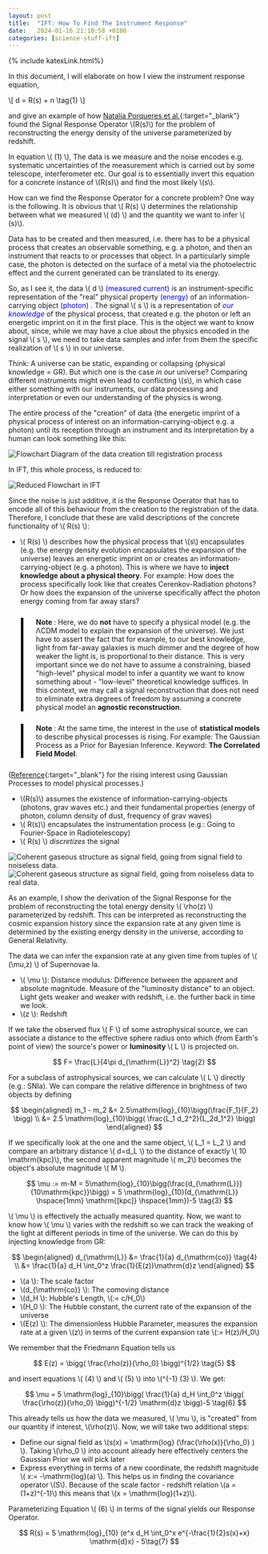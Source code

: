 ```yaml
---
layout: post
title:  "IFT: How To Find The Instrument Response"
date:   2024-01-16 21:10:58 +0100
categories: [science-stuff-ift]
---
```

{% include katexLink.html%}

In this document, I will elaborate on how I view the instrument response equation, 

\\[
d = R(s) + n \tag{1}
\\]

and give an example of how [Natalia Porqueres et al.](https://arxiv.org/abs/1608.04007){:target="_blank"} found the Signal 
Response Operator \\(R(s)\\) 
for the problem of reconstructing the energy density of the universe parameterized by redshift.

In equation \\( (1) \\), The data is we measure and the noise encodes e.g. systematic uncertainties of the measurement which is carried out by some telescope, interferometer etc.
Our goal is to essentially invert this equation for a concrete instance of \\(R(s)\\) and find the most likely \\(s\\).

How can we find the Response Operator for a concrete problem? One way is the following. It is obvious that \\( R(s) \\) determines the
relationship between what we measured \\( (d) \\) and the quantity we want to infer \\( (s)\\).

Data has to be created and then measured, i.e. there has to be a physical process
that creates an observable something, e.g. a photon, and then an instrument that reacts to or processes that object. In a particularly simple case,
the photon is detected on the surface of a metal via the photoelectric effect and the current generated can be translated to its energy.

So, as I see it, the data \\( d \\) <span style="color:blue">(measured current)</span> is an instrument-specific representation of the "real" physical property
<span style="color:blue">(energy)</span> of an information-carrying object <span style="color:blue"> (photon) </span>. The signal
\\( s \\) is a representation of <span style="color:blue"> _our knowledge_ </span> of the physical process, that created e.g. the photon or left
an energetic imprint on it in the first place.
This is the object we want to know about, since, while we may have a clue about the physics encoded in the signal \\( s \\), we need to take data samples
and infer from them the specific realization of \\( s \\) in our universe.

Think: A universe can be static, expanding or collapsing (physical knowledge = GR). But which one is the case _in our_ universe?
Comparing different instruments might even lead to conflicting \\(s\\), in which
case either something with our instruments, our data processing and interpretation or even our understanding of the physics is wrong.

The entire process of the "creation" of data (the energetic imprint of a physical process of interest on an information-carrying-object e.g. a photon)
until its reception through an instrument and its interpretation by a human can look something like this: 

![Flowchart Diagram of the data creation till registration process](../../../../media/ift-posts/Detailed-Measurement-Process.png)


In IFT, this whole process, is reduced to: 

![Reduced Flowchart in IFT ](../../../../media/ift-posts/Reduced-Response-Operator-Flowchart.png)

Since the noise is just additive, it is the Response Operator that has to encode all of this behaviour from the 
creation to the registration of the data. Therefore, I conclude that these are valid descriptions of the concrete functionality of \\( R(s) \\): 

- \\( R(s) \\) describes how the physical process that \\(s\\) encapsulates (e.g. the energy density evolution encapsulates the expansion of the universe) leaves an energetic imprint on or creates an information-carrying-object (e.g. a photon). This is where we have to **inject knowledge about a physical theory**. For example: How does the process specifically look like that creates Cerenkov-Radiation photons? Or how does the expansion of the universe specifically affect the photon energy coming from far away stars?  


<div style="border-left: 5px solid black; padding-left: 25px; margin-top:25px; margin-left:25px">

<b>Note </b>: 
Here, we do <b>not</b> have to specify a physical model (e.g. the ΛCDM model to explain the expansion of the universe). We just have to assert the fact
that for example, to our best knowledge, light from far-away galaxies is much dimmer and the degree of how weaker the light is, is proportional to their distance.
This is very important since we do not have to assume a constraining, biased "high-level" physical model to infer a quantity we want to know something about - "low-level"
theoretical knowledge suffices. In this context, we may call a signal reconstruction that does not need to eliminate extra degrees of freedom by assuming a 
concrete physical model an <b>agnostic reconstruction</b>. 

</div>

<div style="border-left: 5px solid black; padding-left: 25px;margin-top:25px; margin-left:25px; margin-bottom:25px">

<b>Note </b>:
At the same time, the interest in the use of <b>statistical models</b> to describe physical processes is rising. For example: The Gaussian Process as a Prior
for Bayesian Inference. Keyword: <b>The Correlated Field Model</b>. 


</div>

([Reference](https://arxiv.org/abs/2004.01393){:target="_blank"} for the rising interest using Gaussian Processes to model physical processes.)

- \\(R(s)\\) assumes the existence of information-carrying-objects (photons, grav waves etc.) and their fundamental properties (energy of photon, column density of dust, frequency of grav waves) 
- \\( R(s)\\) encapsulates the instrumentation process (e.g.: Going to Fourier-Space in Radiotelescopy)
- \\( R(s) \\) _discretizes_ the signal

![Coherent gaseous structure as signal field, going from signal field to noiseless data.](../../../../media/ift-posts/From-field-to-noiseless-data.png)
![Coherent gaseous structure as signal field, going from noiseless data to real data.](../../../../media/ift-posts/From-noiseless-data-to-real-data.png)

As an example, I show the derivation of the Signal Response for the problem of reconstructing the total energy density \\( \rho(z) \\) parameterized by redshift.
This can be interpreted as reconstructing the cosmic expansion history since the expansion rate at any given time is determined by the existing 
energy density in the universe, according to General Relativity.

The data we can infer the expansion rate at any given time from tuples of \\( (\mu,z) \\) of Supernovae Ia.

- \\( \mu \\): Distance modulus: Difference between the apparent and absolute magnitude. Measure of the "luminosity distance" to an object. Light gets weaker and weaker with redshift, i.e. the further back in time we look.
- \\(z \\): Redshift

If we take the observed flux \\( F \\) of some astrophysical source, we can associate a distance to the effective sphere radius onto which
(from Earth's point of view) the source's power or **luminosity** \\( L \\) is projected on.

$$
F= \frac{L}{4\pi d_{\mathrm{L}}^2}    \tag{2}
$$

For a subclass of astrophysical sources, we can calculate \\( L \\) directly (e.g.: SNIa). We can compare the relative difference in brightness
of two objects by defining

$$
\begin{aligned}
m_1 - m_2 &= 2.5\mathrm{log}_{10}\bigg(\frac{F_1}{F_2} \bigg) \\
&= 2.5 \mathrm{log}_{10}\bigg( \frac{L_1 d_2^2}{L_2d_1^2} \bigg)
\end{aligned}
$$

If we specifically look at the one and the same object, \\( L_1 = L_2 \\) and compare an arbitrary distance \\( d=d_L \\) to the distance 
of exactly \\( 10 \mathrm{kpc}\\), the second apparent magnitude \\( m_2\\) becomes the object's absolute magnitude \\( M \\). 

$$
\mu := m-M = 5\mathrm{log}_{10}\bigg(\frac{d_{\mathrm{L}}}{10\mathrm{kpc}}\bigg) = 5 \mathrm{log}_{10}(d_{\mathrm{L}} \hspace{1mm} \mathrm{[kpc]} \hspace{1mm})-5    \tag{3}
$$

\\( \mu \\) is effectively the actually measured quantity. Now, we want to know how \\( \mu \\) varies with the redshift so we can track the 
weaking of the light at different periods in time of the universe. We can do this by injecting knowledge from GR: 

$$
\begin{aligned}
d_{\mathrm{L}} &= \frac{1}{a} d_{\mathrm{co}}    \tag{4} \\
&= \frac{1}{a} d_H \int_0^z \frac{1}{E(z)}\mathrm{d}z
\end{aligned}
$$

- \\(a \\): The scale factor
- \\(d_{\mathrm{co}} \\): The comoving distance
- \\(d_H \\): Hubble's Length, \\(:= c/H_0\\)
- \\(H_0 \\): The Hubble constant, the current rate of the expansion of the universe
- \\(E(z) \\): The dimensionless Hubble Parameter, measures the expansion rate at a given \\(z\\) in terms of the current expansion rate \\(:= H(z)/H_0\\)

We remember that the Friedmann Equation tells us 

$$
E(z) = \bigg( \frac{\rho(z)}{\rho_0} \bigg)^{1/2}   \tag{5}
$$

and insert equations \\( (4) \\) and \\( (5) \\) into \\(^{-1} (3) \\). We get: 

$$
\mu = 5 \mathrm{log}_{10}\bigg( \frac{1}{a} d_H \int_0^z \bigg( \frac{\rho(z)}{\rho_0} \bigg)^{-1/2} \mathrm{d}z  \bigg)-5 \tag{6}
$$

This already tells us how the data we measured, \\( \mu \\), is "created" from our quantity if interest, \\(\rho(z)\\). Now, we will take two
additional steps: 

- Define our signal field as \\(s(x) = \mathrm{log} (\frac{\rho(x)}{\rho_0} )  \\). Taking \\(\rho_0 \\) into account already here effectively centers the Gaussian Prior we will pick later
- Express everything in terms of a new coordinate, the redshift magnitude \\( x:= -\mathrm{log}(a) \\). This helps us in finding the covariance operator \\(S\\). Because of the scale factor - redshift relation \\(a = (1+z)^{-1}\\) this means that \\(x = \mathrm{log}(1+z)\\).

Parameterizing Equation \\( (6) \\) in terms of the signal yields our Response Operator. 

$$
    R(s) = 5 \mathrm{log}_{10} (e^x d_H \int_0^x e^{-\frac{1}{2}s(x)+x} \mathrm{d}x) - 5\tag{7}
$$